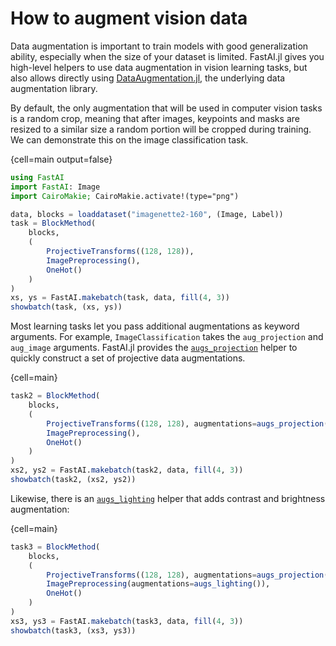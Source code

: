 # How to augment vision data

Data augmentation is important to train models with good generalization ability, especially when the size of your dataset is limited. FastAI.jl gives you high-level helpers to use data augmentation in vision learning tasks, but also allows directly using [DataAugmentation.jl](https://github.com/lorenzoh/DataAugmentation.jl), the underlying data augmentation library.

By default, the only augmentation that will be used in computer vision tasks is a random crop, meaning that after images, keypoints and masks are resized to a similar size a random portion will be cropped during training. We can demonstrate this on the image classification task.

{cell=main output=false}
```julia
using FastAI
import FastAI: Image
import CairoMakie; CairoMakie.activate!(type="png")

data, blocks = loaddataset("imagenette2-160", (Image, Label))
task = BlockMethod(
    blocks,
    (
        ProjectiveTransforms((128, 128)),
        ImagePreprocessing(),
        OneHot()
    )
)
xs, ys = FastAI.makebatch(task, data, fill(4, 3))
showbatch(task, (xs, ys))     
```


Most learning tasks let you pass additional augmentations as keyword arguments. For example, `ImageClassification` takes the `aug_projection` and `aug_image` arguments. FastAI.jl provides the [`augs_projection`](#) helper to quickly construct a set of projective data augmentations.

{cell=main}
```julia
task2 = BlockMethod(
    blocks,
    (
        ProjectiveTransforms((128, 128), augmentations=augs_projection()),
        ImagePreprocessing(),
        OneHot()
    )
)
xs2, ys2 = FastAI.makebatch(task2, data, fill(4, 3))
showbatch(task2, (xs2, ys2))
```


Likewise, there is an [`augs_lighting`](#) helper that adds contrast and brightness augmentation:

{cell=main}
```julia
task3 = BlockMethod(
    blocks,
    (
        ProjectiveTransforms((128, 128), augmentations=augs_projection()),
        ImagePreprocessing(augmentations=augs_lighting()),
        OneHot()
    )
)
xs3, ys3 = FastAI.makebatch(task3, data, fill(4, 3))
showbatch(task3, (xs3, ys3))
```
